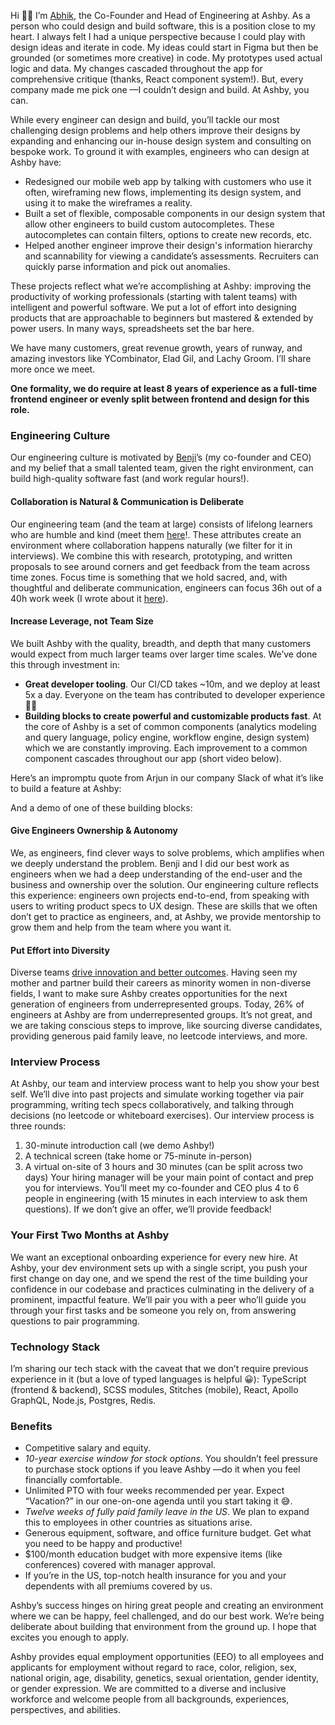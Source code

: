 Hi 👋🏾 I’m [Abhik](https://www.linkedin.com/in/abhikpramanik/), the Co-Founder and Head of Engineering at Ashby. As a person who could design and build software, this is a position close to my heart. I always felt I had a unique perspective because I could play with design ideas and iterate in code. My ideas could start in Figma but then be grounded (or sometimes more creative) in code. My prototypes used actual logic and data. My changes cascaded throughout the app for comprehensive critique (thanks, React component system!). But, every company made me pick one —I couldn’t design and build. At Ashby, you can.

While every engineer can design and build, you’ll tackle our most challenging design problems and help others improve their designs by expanding and enhancing our in-house design system and consulting on bespoke work. To ground it with examples, engineers who can design at Ashby have:

- Redesigned our mobile web app by talking with customers who use it often, wireframing new flows, implementing its design system, and using it to make the wireframes a reality.
- Built a set of flexible, composable components in our design system that allow other engineers to build custom autocompletes. These autocompletes can contain filters, options to create new records, etc.
- Helped another engineer improve their design's information hierarchy and scannability for viewing a candidate’s assessments. Recruiters can quickly parse information and pick out anomalies.

These projects reflect what we’re accomplishing at Ashby: improving the productivity of working professionals (starting with talent teams) with intelligent and powerful software. We put a lot of effort into designing products that are approachable to beginners but mastered & extended by power users. In many ways, spreadsheets set the bar here.

We have many customers, great revenue growth, years of runway, and amazing investors like YCombinator, Elad Gil, and Lachy Groom. I’ll share more once we meet.

**One formality, we do require at least 8 years of experience as a full-time frontend engineer or evenly split between frontend and design for this role.**

### Engineering Culture

Our engineering culture is motivated by [Benji](https://www.linkedin.com/in/benjaminencz/)’s (my co-founder and CEO) and my belief that a small talented team, given the right environment, can build high-quality software fast (and work regular hours!).

#### Collaboration is Natural & Communication is Deliberate

Our engineering team (and the team at large) consists of lifelong learners who are humble and kind (meet them [here](https://www.ashbyhq.com/team)!. These attributes create an environment where collaboration happens naturally (we filter for it in interviews). We combine this with research, prototyping, and written proposals to see around corners and get feedback from the team across time zones. Focus time is something that we hold sacred, and, with thoughtful and deliberate communication, engineers can focus 36h out of a 40h work week (I wrote about it [here](https://www.ashbyhq.com/blog/company/thoughtful-communication)).

#### Increase Leverage, not Team Size

We built Ashby with the quality, breadth, and depth that many customers would expect from much larger teams over larger time scales. We’ve done this through investment in:

- **Great developer tooling**. Our CI/CD takes ~10m, and we deploy at least 5x a day. Everyone on the team has contributed to developer experience 💪🏾
- **Building blocks to create powerful and customizable products fast**. At the core of Ashby is a set of common components (analytics modeling and query language, policy engine, workflow engine, design system) which we are constantly improving. Each improvement to a common component cascades throughout our app (short video below).

Here’s an impromptu quote from Arjun in our company Slack of what it’s like to build a feature at Ashby:

And a demo of one of these building blocks:

#### Give Engineers Ownership & Autonomy

We, as engineers, find clever ways to solve problems, which amplifies when we deeply understand the problem. Benji and I did our best work as engineers when we had a deep understanding of the end-user and the business and ownership over the solution. Our engineering culture reflects this experience: engineers own projects end-to-end, from speaking with users to writing product specs to UX design. These are skills that we often don’t get to practice as engineers, and, at Ashby, we provide mentorship to grow them and help from the team where you want it.

#### Put Effort into Diversity

Diverse teams [drive innovation and better outcomes](https://hbr.org/2016/11/why-diverse-teams-are-smarter). Having seen my mother and partner build their careers as minority women in non-diverse fields, I want to make sure Ashby creates opportunities for the next generation of engineers from underrepresented groups.
Today, 26% of engineers at Ashby are from underrepresented groups. It’s not great, and we are taking conscious steps to improve, like sourcing diverse candidates, providing generous paid family leave, no leetcode interviews, and more.

### Interview Process

At Ashby, our team and interview process want to help you show your best self. We’ll dive into past projects and simulate working together via pair programming, writing tech specs collaboratively, and talking through decisions (no leetcode or whiteboard exercises). Our interview process is three rounds:

1. 30-minute introduction call (we demo Ashby!)
2. A technical screen (take home or 75-minute in-person)
3. A virtual on-site of 3 hours and 30 minutes (can be split across two days)
   Your hiring manager will be your main point of contact and prep you for interviews. You’ll meet my co-founder and CEO plus 4 to 6 people in engineering (with 15 minutes in each interview to ask them questions). If we don’t give an offer, we’ll provide feedback!

### Your First Two Months at Ashby

We want an exceptional onboarding experience for every new hire. At Ashby, your dev environment sets up with a single script, you push your first change on day one, and we spend the rest of the time building your confidence in our codebase and practices culminating in the delivery of a prominent, impactful feature. We’ll pair you with a peer who’ll guide you through your first tasks and be someone you rely on, from answering questions to pair programming.

### Technology Stack

I’m sharing our tech stack with the caveat that we don’t require previous experience in it (but a love of typed languages is helpful 😀): TypeScript (frontend & backend), SCSS modules, Stitches (mobile), React, Apollo GraphQL, Node.js, Postgres, Redis.

### Benefits

- Competitive salary and equity.
- _10-year exercise window for stock options_. You shouldn’t feel pressure to purchase stock options if you leave Ashby —do it when you feel financially comfortable.
- Unlimited PTO with four weeks recommended per year. Expect “Vacation?” in our one-on-one agenda until you start taking it 😅.
- _Twelve weeks of fully paid family leave in the US_. We plan to expand this to employees in other countries as situations arise.
- Generous equipment, software, and office furniture budget. Get what you need to be happy and productive!
- $100/month education budget with more expensive items (like conferences) covered with manager approval.
- If you’re in the US, top-notch health insurance for you and your dependents with all premiums covered by us.

Ashby’s success hinges on hiring great people and creating an environment where we can be happy, feel challenged, and do our best work. We’re being deliberate about building that environment from the ground up. I hope that excites you enough to apply.

Ashby provides equal employment opportunities (EEO) to all employees and applicants for employment without regard to race, color, religion, sex, national origin, age, disability, genetics, sexual orientation, gender identity, or gender expression. We are committed to a diverse and inclusive workforce and welcome people from all backgrounds, experiences, perspectives, and abilities.

